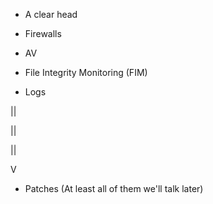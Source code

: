 -   A clear head
    
-   Firewalls
    
-   AV
    
-   File Integrity Monitoring (FIM)
    
-   Logs
    

 ||

 ||

 ||

 V

-   Patches (At least all of them we'll talk later)